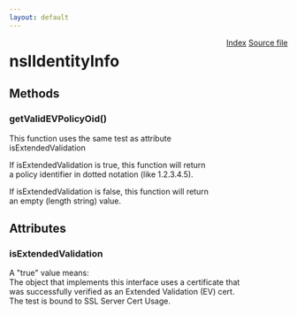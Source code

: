 ```yaml
---
layout: default
---
```

<div class='links' style='float:right'><a href="../index.html">Index</a>
<a href="http://dxr.mozilla.org/mozilla-central/source/security/manager/ssl/public/nsIIdentityInfo.idl">Source file</a>
</div>

# nsIIdentityInfo #

## Methods ##

### getValidEVPolicyOid() ###
  
This function uses the same test as attribute  
  isExtendedValidation  
  
If isExtendedValidation is true, this function will return  
a policy identifier in dotted notation (like 1.2.3.4.5).  
  
If isExtendedValidation is false, this function will return  
an empty (length string) value.  
  

## Attributes ##

### isExtendedValidation ###
  
A "true" value means:  
  The object that implements this interface uses a certificate that  
  was successfully verified as an Extended Validation (EV) cert.  
  The test is bound to SSL Server Cert Usage.  
  
